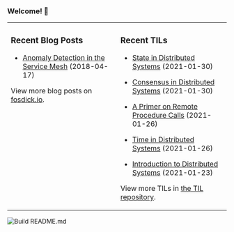 ### Welcome! 👋
<!--
- 🔭 I’m currently working on ...
- 🌱 I’m currently learning ...
- 👯 I’m looking to collaborate on ...
- 🤔 I’m looking for help with ...
- 💬 Ask me about ...
- 📫 How to reach me: ...
- 😄 Pronouns: ...
- ⚡ Fun fact: ...
-->

<table>
<tr>
<td valign="top" width="50%">

### Recent Blog Posts
<!-- Blog entries start -->
- [Anomaly Detection in the Service Mesh](https://www.fosdick.io/2018/04/17/anomaly-detection-in-the-service-mesh.html) (2018-04-17)
<!-- Blog entries end -->
View more blog posts on [fosdick.io](https://www.fosdick.io/).

</td>

<td valign="top" width="50%">

### Recent TILs
<!-- TILs start -->
- [State in Distributed Systems](https://github.com/fosdickio/til/blob/main/distributed-computing/04-state-in-distributed-systems.md) (2021-01-30)

- [Consensus in Distributed Systems](https://github.com/fosdickio/til/blob/main/distributed-computing/05-consensus-in-distributed-systems.md) (2021-01-30)

- [A Primer on Remote Procedure Calls](https://github.com/fosdickio/til/blob/main/distributed-computing/02-a-primer-on-remote-procedure-calls.md) (2021-01-26)

- [Time in Distributed Systems](https://github.com/fosdickio/til/blob/main/distributed-computing/03-time-in-distributed-systems.md) (2021-01-26)

- [Introduction to Distributed Systems](https://github.com/fosdickio/til/blob/main/distributed-computing/01-introduction-to-distributed-systems.md) (2021-01-23)
<!-- TILs end -->
View more TILs in [the TIL repository](https://github.com/fosdickio/til).

</td>
</tr>
</table>

![Build README.md](https://github.com/fosdickio/fosdickio/workflows/Build%20README.md/badge.svg)
